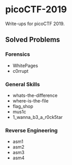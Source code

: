 # picoCTF-2019
Write-ups for picoCTF 2019.

## Solved Problems
### Forensics
- WhitePages
- c0rrupt

### General Skills
- whats-the-difference
- where-is-the-file
- flag_shop
- mus1c
- 1_wanna_b3_a_r0ck5tar

### Reverse Engineering
- asm1
- asm2
- asm3
- asm4
